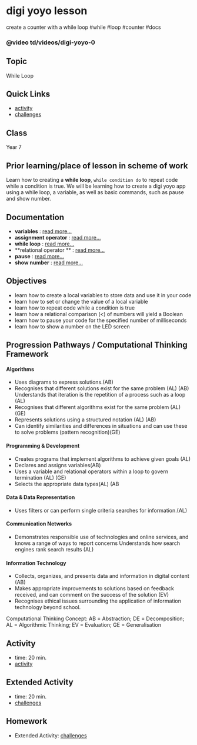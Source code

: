 # digi yoyo lesson

create a counter with a while loop #while #loop #counter #docs

### @video td/videos/digi-yoyo-0

## Topic

While Loop

## Quick Links

* [activity](/microbit/lessons/digi-yoyo/activity)
* [challenges](/microbit/lessons/digi-yoyo/challenges)

## Class

Year 7

## Prior learning/place of lesson in scheme of work

Learn how to creating a **while loop**, `while condition do` to repeat code while a condition is true. We will be learning how to create a digi yoyo app using a while loop, a variable, as well as basic commands, such as pause and show number.

## Documentation

* **variables** : [read more...](/microbit/reference/variables/var)
* **assignment operator** : [read more...](/microbit/reference/variables/assign)
* **while loop** : [read more...](/microbit/reference/loops/while)
* **relational operator ** : [read more...](/microbit/reference/types/number)
* **pause** : [read more...](/microbit/reference/basic/pause)
* **show number** : [read more...](/microbit/reference/basic/show-number)

## Objectives

* learn how to create a local variables to store data and use it in your code
* learn how to set or change the value of a local variable
* learn how to repeat code while a condition is true
* learn how a relational comparison (<) of numbers will yield a Boolean
* learn how to pause your code for the specified number of milliseconds
* learn how to show a number on the LED screen

## Progression Pathways / Computational Thinking Framework

#### Algorithms

* Uses diagrams to express solutions.(AB)
* Recognises that different solutions exist for the same problem (AL) (AB)  Understands that iteration is the repetition of a process such as a loop (AL)
* Recognises that different algorithms exist for the same problem (AL) (GE)
* Represents solutions using a structured notation (AL) (AB)
*  Can identify similarities and differences in situations and can use these to solve problems (pattern recognition)(GE)

#### Programming & Development

* Creates programs that implement algorithms to achieve given goals (AL)
*  Declares and assigns variables(AB)
* Uses a variable and relational operators within a loop to govern termination (AL) (GE)
* Selects the appropriate data types(AL) (AB

#### Data & Data Representation

* Uses filters or can perform single criteria searches for information.(AL)

#### Communication Networks

* Demonstrates responsible use of technologies and online services, and knows a range of ways to report concerns Understands how search engines rank search results (AL)

#### Information Technology

* Collects, organizes, and presents data and information in digital content (AB)
* Makes appropriate improvements to solutions based on feedback received, and can comment on the success of the solution (EV)
* Recognises ethical issues surrounding the application of information technology beyond school.

Computational Thinking Concept: AB = Abstraction; DE = Decomposition; AL = Algorithmic Thinking; EV = Evaluation; GE = Generalisation

## Activity

* time: 20 min.
* [activity](/microbit/lessons/digi-yoyo/activity)

## Extended Activity

* time: 20 min.
* [challenges](/microbit/lessons/digi-yoyo/challenges)

## Homework

* Extended Activity: [challenges](/microbit/lessons/digi-yoyo/challenges)

